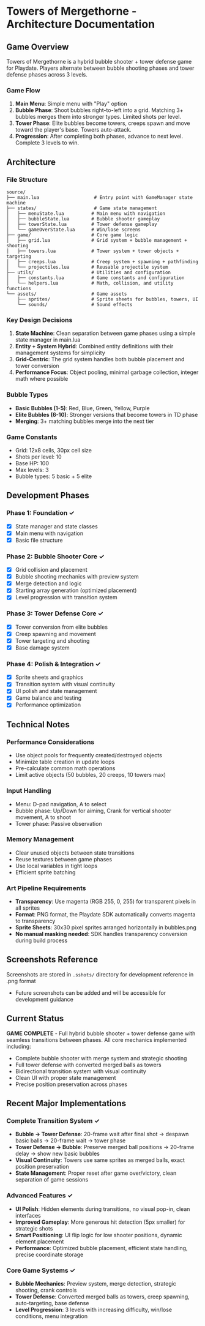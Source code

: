 # Towers of Mergethorne - Architecture Documentation

## Game Overview
Towers of Mergethorne is a hybrid bubble shooter + tower defense game for Playdate. Players alternate between bubble shooting phases and tower defense phases across 3 levels.

### Game Flow
1. **Main Menu**: Simple menu with "Play" option
2. **Bubble Phase**: Shoot bubbles right-to-left into a grid. Matching 3+ bubbles merges them into stronger types. Limited shots per level.
3. **Tower Phase**: Elite bubbles become towers, creeps spawn and move toward the player's base. Towers auto-attack.
4. **Progression**: After completing both phases, advance to next level. Complete 3 levels to win.

## Architecture

### File Structure
```
source/
├── main.lua                    # Entry point with GameManager state machine
├── states/                     # Game state management
│   ├── menuState.lua          # Main menu with navigation
│   ├── bubbleState.lua        # Bubble shooter gameplay
│   ├── towerState.lua         # Tower defense gameplay
│   └── gameOverState.lua      # Win/lose screens
├── game/                      # Core game logic
│   ├── grid.lua               # Grid system + bubble management + shooting
│   ├── towers.lua             # Tower system + tower objects + targeting
│   ├── creeps.lua             # Creep system + spawning + pathfinding
│   └── projectiles.lua        # Reusable projectile system
├── utils/                     # Utilities and configuration
│   ├── constants.lua          # Game constants and configuration
│   └── helpers.lua            # Math, collision, and utility functions
└── assets/                    # Game assets
    ├── sprites/               # Sprite sheets for bubbles, towers, UI
    └── sounds/                # Sound effects
```

### Key Design Decisions

1. **State Machine**: Clean separation between game phases using a simple state manager in main.lua
2. **Entity + System Hybrid**: Combined entity definitions with their management systems for simplicity
3. **Grid-Centric**: The grid system handles both bubble placement and tower conversion
4. **Performance Focus**: Object pooling, minimal garbage collection, integer math where possible

### Bubble Types
- **Basic Bubbles (1-5)**: Red, Blue, Green, Yellow, Purple
- **Elite Bubbles (6-10)**: Stronger versions that become towers in TD phase
- **Merging**: 3+ matching bubbles merge into the next tier

### Game Constants
- Grid: 12x8 cells, 30px cell size
- Shots per level: 10
- Base HP: 100
- Max levels: 3
- Bubble types: 5 basic + 5 elite

## Development Phases

### Phase 1: Foundation ✓
- [x] State manager and state classes
- [x] Main menu with navigation
- [x] Basic file structure

### Phase 2: Bubble Shooter Core ✓
- [x] Grid collision and placement
- [x] Bubble shooting mechanics with preview system
- [x] Merge detection and logic
- [x] Starting array generation (optimized placement)
- [x] Level progression with transition system

### Phase 3: Tower Defense Core ✓
- [x] Tower conversion from elite bubbles
- [x] Creep spawning and movement
- [x] Tower targeting and shooting
- [x] Base damage system

### Phase 4: Polish & Integration ✓
- [x] Sprite sheets and graphics
- [x] Transition system with visual continuity
- [x] UI polish and state management
- [x] Game balance and testing
- [x] Performance optimization

## Technical Notes

### Performance Considerations
- Use object pools for frequently created/destroyed objects
- Minimize table creation in update loops
- Pre-calculate common math operations
- Limit active objects (50 bubbles, 20 creeps, 10 towers max)

### Input Handling
- Menu: D-pad navigation, A to select
- Bubble phase: Up/Down for aiming, Crank for vertical shooter movement, A to shoot
- Tower phase: Passive observation

### Memory Management
- Clear unused objects between state transitions
- Reuse textures between game phases
- Use local variables in tight loops
- Efficient sprite batching

### Art Pipeline Requirements
- **Transparency**: Use magenta (RGB 255, 0, 255) for transparent pixels in all sprites
- **Format**: PNG format, the Playdate SDK automatically converts magenta to transparency
- **Sprite Sheets**: 30x30 pixel sprites arranged horizontally in bubbles.png
- **No manual masking needed**: SDK handles transparency conversion during build process

## Screenshots Reference
Screenshots are stored in `.sshots/` directory for development reference in .png format
- Future screenshots can be added and will be accessible for development guidance

## Current Status
**GAME COMPLETE** - Full hybrid bubble shooter + tower defense game with seamless transitions between phases. All core mechanics implemented including:
- Complete bubble shooter with merge system and strategic shooting
- Full tower defense with converted merged balls as towers
- Bidirectional transition system with visual continuity
- Clean UI with proper state management
- Precise position preservation across phases

## Recent Major Implementations

### Complete Transition System ✓
- **Bubble → Tower Defense**: 20-frame wait after final shot → despawn basic balls → 20-frame wait → tower phase
- **Tower Defense → Bubble**: Preserve merged ball positions → 20-frame delay → show new basic bubbles
- **Visual Continuity**: Towers use same sprites as merged balls, exact position preservation
- **State Management**: Proper reset after game over/victory, clean separation of game sessions

### Advanced Features ✓
- **UI Polish**: Hidden elements during transitions, no visual pop-in, clean interfaces
- **Improved Gameplay**: More generous hit detection (5px smaller) for strategic shots
- **Smart Positioning**: UI flip logic for low shooter positions, dynamic element placement
- **Performance**: Optimized bubble placement, efficient state handling, precise coordinate storage

### Core Game Systems ✓
- **Bubble Mechanics**: Preview system, merge detection, strategic shooting, crank controls
- **Tower Defense**: Converted merged balls as towers, creep spawning, auto-targeting, base defense
- **Level Progression**: 3 levels with increasing difficulty, win/lose conditions, menu integration